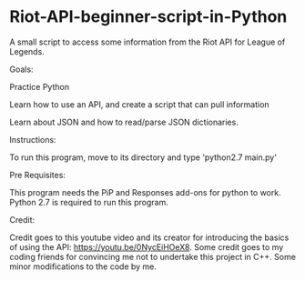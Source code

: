 # Riot-API-beginner-script-in-Python

A small script to access some information from the Riot API for League of Legends.

Goals:

Practice Python

Learn how to use an API, and create a script that can pull information

Learn about JSON and how to read/parse JSON dictionaries.

Instructions:

To run this program, move to its directory and type 'python2.7 main.py'


Pre Requisites: 
  
This program needs the PiP and Responses add-ons for python to work. Python 2.7 is required to run this program.


Credit:

Credit goes to this youtube video and its creator for introducing the basics of using the API: https://youtu.be/0NycEiHOeX8. Some credit goes to my coding friends for convincing me not to undertake this project in C++. Some minor modifications to the code by me.
